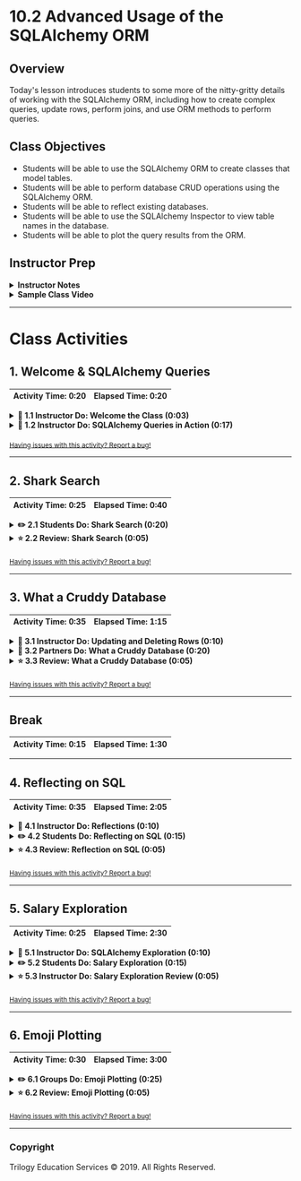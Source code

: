 # 10.2 Advanced Usage of the SQLAlchemy ORM

## Overview

Today's lesson introduces students to some more of the nitty-gritty details of working with the SQLAlchemy ORM, including how to create complex queries, update rows, perform joins, and use ORM methods to perform queries.

## Class Objectives

* Students will be able to use the SQLAlchemy ORM to create classes that model tables.
* Students will be able to perform database CRUD operations using the SQLAlchemy ORM.
* Students will be able to reflect existing databases.
* Students will be able to use the SQLAlchemy Inspector to view table names in the database.
* Students will be able to plot the query results from the ORM.

## Instructor Prep

<details>
  <summary><strong>Instructor Notes</strong></summary>

* Please reference our [Student FAQ](../../../05-Instructor-Resources/README.md#Unit-10-advanced-data-storage-and-retrieval) for answers to questions frequently asked by students of this program. If you have any recommendations for additional questions, feel free to log an issue or a pull request with your desired additions.

</details>

<details>
  <summary><strong>Sample Class Video</strong></summary>

* To view an example class lecture visit (Note video may not reflect latest lesson plan):
  [Class Video 1](https://codingbootcamp.hosted.panopto.com/Panopto/Pages/Viewer.aspx?id=6fa4ab95-c06b-4cfd-987e-45b01c711a27)
  [Class Video 2](https://codingbootcamp.hosted.panopto.com/Panopto/Pages/Viewer.aspx?id=c9bfeaa7-d2ee-4271-aa73-5f302893d3b0)

</details>

- - -

# Class Activities

## 1. Welcome & SQLAlchemy Queries

| Activity Time:       0:20 |  Elapsed Time:      0:20  |
|---------------------------|---------------------------|

<details>
  <summary><strong>📣 1.1 Instructor Do: Welcome the Class (0:03)</strong></summary>

* Welcome the class back to their second day of SQLAlchemy. Today's class will focus on performing specific SQL tasks using SQLAlchemy's ORM. If some students feel that they are struggling to keep up, reassure them that they will be getting plenty of practice performing basic tasks with this library.

* Open the [slideshow](https://docs.google.com/presentation/d/1d0KRjGm0cFGZQP5Yqj_AUuoBr97PBPWY2u2Bw8dqZUk) and use slides 1 and 2 to welcome the class. Be sure to cover the following:

* Explain that in today's class will be taking a deeper dive into SQLAlchemy functionality. This class will especially focus on characterizing and querying databases.

* Explain to the students what the class objectives are for today:

  * Use SQLAlchemy ORM to model tables.

  * Perform CRUD with SQLAlchemy.

  * Reflect existing databases with SQLAlchemy.

  * Plot query results from SQLAlchemy ORM.

  * Run a t-test to validate differences in means.

</details>

<details>
  <summary><strong>📣 1.2 Instructor Do: SQLAlchemy Queries in Action (0:17)</strong></summary>

* Open the [slideshow](https://docs.google.com/presentation/d/1d0KRjGm0cFGZQP5Yqj_AUuoBr97PBPWY2u2Bw8dqZUk) and use slides 3-9 to introduce the next activity. Be sure to cover the following:

  * Crafting SQLAlchemy queries is actually quite a bit easier than one might first expect. To prove this point, we will be working with more realistic datasets today.

* Mention to the class that our first database contains over 1000 rows of data which can be searched through.

* Explain that in this activity, we will be reviewing concepts to demonstrate how SQLAlchemy can be used in conjunction with SciPy to perform analysis on a dataset.

  * For students pursuing a career in data science, it is important to practice this workflow on their own - the process of querying data, analyzing the output, making a hypothesis and then running a statistical test is a cornerstone in data science.

  * For those students who are not pursuing a career in data science, this workflow demonstrates how SQLAlchemy can interface with another common Python library using queried objects.

* Ask the students if anyone recalls how to query a database using SQLAlchemy.

* Remind students that there are two basic ways to query a database in SQLAlchemy - using SQL statements, and using Python objects.

* Remind students that last class we discussed it is preferred to use Python objects for interacting with a database in SQLAlchemy.

  * To query a database for all of the records in a specific table, use `session.query()` and pass the SQLAlchemy class that is associated with the table through as a parameter.

    ```python
    # Print all of the player names in the database
    players = session.query(BaseballPlayer)
    for player in players:
      print(player.name_given)
    ```

* Ask the students the following questions:

  * What is a t-test?

  * What is a t-test used for?

* Explain that the t-test is a statistical test used to determine the likelihood that the difference in the means of two groups is statistically significant.

  * The paired t-test compares the means of the _same_ group at different points in time, e.g. mean blood pressure in patients before and after medication.

  * The unpaired t-test compares the means of two different groups, e.g. the mean annual spending on dining out among Minnesotans vs. that of Texans.

* Open up [Ins_Basic_Querying.ipynb](Activities/01-Ins_Basic_Querying/Solved/Ins_Basic_Querying.ipynb) and go over the code with the class.

  * To create a query that looks into a specific column and selects only that data that passes a logic test, use the `session.query(<SQL Class>).filter()` method. When using this method, pass the class and column to query using dot notation and follow this with the test to perform.

    ```python
    # Find the number of players from the USA
    usa = session.query(BaseballPlayer).\
        filter(BaseballPlayer.birth_country == 'USA').count()
    print(f"There are {usa} players from the USA")

    # Find those players who were born before 1990
    born_before_1990 = session.query(BaseballPlayer).\
        filter(BaseballPlayer.birth_year < 1990).count()
    print(f"{born_before_1990} players were born before 1990")
    ```

  * Want to query multiple columns using and/or? SQLAlchemy can accomplish this as well by using `or_()` or `and_()` within the filter method and passing multiple logic tests in as parameters.

    ```python
    # Find those players from the USA who were born after 1989
    born_after_1989 = session.query(BaseballPlayer).\
        filter(BaseballPlayer.birth_year > 1989).filter(BaseballPlayer.birth_country == "USA").\
        count()
    print(f"{born_after_1989} USA players were born after 1989")
    ```

* Explain that the second part of the notebook asks the following question:

  * Is the height difference, if any, between players born before 1940 and those born in or after 1940 statistically significant?

  ```python
  born_before_1940_height = session.query(BaseballPlayer).\
    filter(BaseballPlayer.birth_year < 1940)
  ```

  * The same is done for players born in or after 1940.

  * These variables are assigned to SQLAlchemy objects. Each must be iterated upon to create a usable Python list.

* Briefly mention that there's a data-munging step to filter out non-integers from the lists:

  ```python
  pre_1940_height_list = []
  for player in born_before_1940_height:
      if type(player.height) == int:
          pre_1940_height_list.append(player.height)
  ```

  * Only values whose type is `int` are appended to the list of player heights.

* Explain that the `scipy` module is used to calculate the mean height of each group:

  ```python
  mean(pre_1940_height_list)
  mean(post_1940_height_list)
  ```

  * The difference in mean height in the two groups is over two inches.

* Ask the class which t-test would be appropriate to determine whether there's a statistically significant difference between the mean height of baseball players born before 1940, and those born in or after 1940.

  * The comparison here is between two different groups of people. Therefore the unpaired t-test is appropriate.

* Remind students that an unpaired (independent) t-test is run using `scipy.stats` to compare the means of two groups.

  ```python
  stats.ttest_ind(post_1940_height_list, pre_1940_height_list)
  ```

  * It returns a very small p-value that has been rounded down to zero, indicating that the difference between the two means is statistically significant.

* Answer any questions before moving on.

</details>

<sub>[Having issues with this activity? Report a bug!](https://bit.ly/347qiHj)</sub>

- - -

## 2. Shark Search

| Activity Time:       0:25 |  Elapsed Time:      0:40  |
|---------------------------|---------------------------|

<details>
  <summary><strong>✏️ 2.1 Students Do: Shark Search (0:20)</strong></summary>

* **Files**:

  * [02-Stu_SharkSearch/sharks.sql](Activities/02-Stu_SharkSearch/Resources/sharks.sql)

  * [02-Stu_SharkSearch/Stu_SharkSearch.ipynb](Activities/02-Stu_SharkSearch/Unsolved/Stu_SharkSearch.ipynb)

* **Instructions**: [02-Stu_SharkSearch/README.md](Activities/02-Stu_SharkSearch/README.md)

* Students will now take some time to create a Python script that can search through the SQL file of shark attacks provided.

* You may open the [slideshow](https://docs.google.com/presentation/d/1d0KRjGm0cFGZQP5Yqj_AUuoBr97PBPWY2u2Bw8dqZUk) and use slides 10-12 to accompany this activity.

</details>

<details>
  <summary><strong>⭐ 2.2 Review: Shark Search (0:05)</strong></summary>

* Open up the solution in [Activities/02-Stu_SharkSearch/Solved](Activities/02-Stu_SharkSearch/Solved/Stu_SharkSearch.ipynb), going through the code line-by-line and explaining the points below.

</details>

<sub>[Having issues with this activity? Report a bug!](https://bit.ly/3aGIgmh)</sub>

- - -

## 3. What a Cruddy Database

| Activity Time:       0:35 |  Elapsed Time:      1:15  |
|---------------------------|---------------------------|

<details>
  <summary><strong>📣 3.1 Instructor Do: Updating and Deleting Rows (0:10)</strong></summary>

* You may open the [slideshow](https://docs.google.com/presentation/d/1d0KRjGm0cFGZQP5Yqj_AUuoBr97PBPWY2u2Bw8dqZUk) and use slides 13-15 to introduce the next activity. Be sure to cover the following:

  * So far students have learned how to both create and read data from a SQL database using SQLAlchemy. To continue their way through the CRUD acronym, however, they must now learn how to update data.

* Open up [03-Ins_Basic_Updating](Activities/03-Ins_Basic_Updating/Solved/Ins_Basic_Updating.ipynb) within an IDE and run through the code with the class, explaining the following.

  * Performing updates is actually as simple as creating a query for the row(s) to modify and then altering the returned object(s) in the desired way.

  * Make sure to point out that `.first()` is used as well. Without the use of this additional method, the changes will not be made.

  * Since the record already exists within the external database, there is no need to perform as `session.add()`. Developers instead only need to use `session.commit()` to update the rows in the table.

    ![Updating Rows](Images/04-Updating_SingleUpdate.png)

* Deleting rows is also very easy as it too is an extension of SQLAlchemy's querying functionality.

  * Perform a query to locate the row to delete and then add the `.one()` method onto the end of the query statement to return one result.

  * To perform this modification, we'll use the `deleted` attribute.

  * Make sure to `session.commit()` for the delete to take effect.

    ![Deleting Rows](Images/04-Updating_Delete.png)

  * Querying the table once more will show that Marshmallow has been removed.

* Finally, close the session with `session.close()`.

* Answer whatever questions the class may have before moving onto the next activity.

</details>

<details>
  <summary><strong>👥 3.2 Partners Do: What a Cruddy Database (0:20)</strong></summary>

* **Files**: [04-Par_CruddyDB/Par_CruddyDB.ipynb](Activities/04-Par_CruddyDB/Unsolved/Par_CruddyDB.ipynb)

* **Instructions**: [04-Par_CruddyDB/README.md](Activities/04-Par_CruddyDB/README.md)

* In this activity, pairs of students will be tasked with creating a new SQLite database for a garbage collection company. They will need to create a table, add rows into the table, update some values in some rows, and finally delete a row from the database.

* You may open the [slideshow](https://docs.google.com/presentation/d/1d0KRjGm0cFGZQP5Yqj_AUuoBr97PBPWY2u2Bw8dqZUk) and use slides 16-18 to accompany this activity.

</details>

<details>
  <summary><strong>⭐ 3.3 Review: What a Cruddy Database (0:05)</strong></summary>

* Open up the solution in [Activities/04-CruddyDB/Solved](Activities/04-Par_CruddyDB/Solved/Par_CruddyDB.ipynb) and go through the code line-by-line, explaining each cell as you progress through the notebook.

</details>

<sub>[Having issues with this activity? Report a bug!](https://bit.ly/345zlIS)</sub>

- - -

## Break

| Activity Time:       0:15 |  Elapsed Time:      1:30  |
|---------------------------|---------------------------|

- - -

## 4. Reflecting on SQL

| Activity Time:       0:35 |  Elapsed Time:      2:05  |
|---------------------------|---------------------------|

<details>
  <summary><strong>📣 4.1 Instructor Do: Reflections (0:10)</strong></summary>

* Open the [slideshow](https://docs.google.com/presentation/d/1d0KRjGm0cFGZQP5Yqj_AUuoBr97PBPWY2u2Bw8dqZUk) and use slides 20-24 to introduce the next activity. Be sure to cover the following:

* Point out that, as data analysts, developers often need to analyze already existing data sources. This would mean having to create SQLAlchemy classes according to a table's columns by hand every single time.

* Thankfully SQLAlchemy provides tools for automatically creating ORM classes from an existing database.

  * Explain that these tools will load the data from an existing database and use that data to infer how to write ORM classes for use "automagically".

  * Explain that this process is called **reflection**.

* Open up [05-Ins_Reflection](Activities/05-Ins_Reflection/Solved/Ins_Reflection.ipynb) within Jupyter Notebook and explain that reflecting an existing database is a simple, four-step process:

  * First, import `automap_base` in from the SQLAlchemy library

  * Then, create an `engine` against the existing database that should be reflected

  * Next, create a `Base` by calling `Base = automap_base()`

  * Finally, call `Base.prepare` with the `engine` from Step 2 and `reflect=True` as its parameters

    ![Reflections Boiler](Images/06-Reflections_Boilerplate.png)

* Point out that `automap_base` is similar to `declarative_base` but creates a different `Base` class with additional features.

  * In particular, the class returned by `automap_base` has a `prepare` method, which will "automagically" reflect the data in an existing database.

* Explain that it is possible to view the automagically generated ORM classes by examining `Base.classes.keys()`.

  * Point out that, by default, these keys will share the name of the underlying database tables they represent.

  * Explain that it is possible to access these classes via dot notation: `<ExampleClassName> = Base.classes.<ExampleClassName>`

* Explain that, after the database has been reflected, the autogenerated ORM classes can be used just like developers would use custom classes.

  * Demonstrate that it is possible to interact with the database using these autogenerated classes in conjunction with a `session`, just as before.

    ![Utilizing Reflections](Images/06-Reflections_UsingReflectedTables.png)

* Take a moment to answer any remaining student questions before moving on.

</details>

<details>
  <summary><strong>✏️ 4.2 Students Do: Reflecting on SQL (0:15)</strong></summary>

* **Files**:

  * [06-Stu_ReflectingOnSQL/Stu_Reflection.ipynb](Activities/06-Stu_ReflectingOnSQL/Solved/Stu_Reflection.ipynb)

  * [06-Stu_Reflecting/Resources/demographics.sqlite](Activities/06-Stu_ReflectingOnSQL/Resources/demographics.sqlite)

* **Instructions**: [06-Stu_ReflectingOnSQL/README.md](Activities/06-Stu_ReflectingOnSQL/README.md)

* Students will now practice their ability to reflect existing databases using SQLAlchemy and a SQLite table focused upon demographic data.

  ![Reflecting on SQL Output](Images/07-ReflectingOnSQL_Output.png)

* You may open the [slideshow](https://docs.google.com/presentation/d/1d0KRjGm0cFGZQP5Yqj_AUuoBr97PBPWY2u2Bw8dqZUk) and use slides 25-27 to accompany this activity.

</details>

<details>
  <summary><strong>⭐ 4.3 Review: Reflection on SQL (0:05)</strong></summary>

* Open up the solution in [Activities/06-Stu_ReflectingOnSQL/Solved](Activities/06-Stu_ReflectingOnSQL/Solved/Stu_Reflection.ipynb), going through the code line-by-line and explaining the points below.

  * `Base` is instantiated with `automap_base` as opposed to `declarative_base`. `Base.prepare()` is then called, passing the SQL connection engine and the keyword argument `reflect=True` so as to create a reflection of the existing database.

  * A list of all of the reflected tables can be collected using `Base.classes.keys()`.

  * The class associated with a given table can be collected by referencing the appropriate property within `Base.classes`.

    ![Reflection](Images/07-ReflectingOnSQL_Reflection.png)

  * For the bonus, `group_by` allows one to "collapse" results that share a particular column value and then `count` can be used to count the number of rows returned by the query.

  * The query first creates a set for each demographic location that appears within the database and then counts the number of sets returned, thus yielding the number of unique locations represented in the database.

    ![Counting Uniques](Images/07-ReflectingOnSQL_Unique.png)

* Take a moment to answer any remaining student questions before moving onto the next activity.

</details>

<sub>[Having issues with this activity? Report a bug!](https://bit.ly/2UYSxnh)</sub>

- - -

## 5. Salary Exploration

| Activity Time:       0:25 |  Elapsed Time:      2:30  |
|---------------------------|---------------------------|

<details>
  <summary><strong>📣 5.1 Instructor Do: SQLAlchemy Exploration (0:10)</strong></summary>

* Reflecting a database to collect the classes stored within is fine and good, but it does not provide its users with any real knowledge on as to what information is being stored.

  * In order to collect that kind of information, developers would want to look into the columns for a table and their associated datatypes.

* The creators of SQLAlchemy thankfully understood that this would be something users desired from the library and, as such, created an inspector tool.

  * The inspector tool allows SQLAlchemy developers to look through a connected database and explore its contents.

  * Unlike session queries, the inspector is primarily used to look up tables, columns, and datatypes. Looking up the specific values stored within a table is where queries should be used.

* Open up [07-Ins_Exploration](Activities/07-Ins_Exploration/Solved/Ins_Inspector.ipynb) within Jupyter Notebook and go over the code line-by-line.

  * The `inspect` module for SQLAlchemy can be imported into a script alongside the `create_engine` module.

  * To create an inspector, create a variable and set it equal to `inspect(engine)`. This variable can then be used to inspect elements within the connected database.

  * To get the names of tables stored within the connected database, use `inspector.get_table_names()`.

    ![Inspector Made](Images/08-Exploration_Inspector.png)

  * To collect the columns within a table inside of the connected database, use `inspector.get_columns(<Table Name>)` and pass the name of the table through as a parameter.

  * Simply loop through the columns collected and it is then possible to print out their names and type using `column["name"]` and `column["type"]`.

    ![Column Info](Images/08-Exploration_ColumnInfo.png)

* Answer whatever question students may have before moving on to the next activity.

</details>

<details>
  <summary><strong>✏️ 5.2 Students Do: Salary Exploration (0:15)</strong></summary>

* **Files**:

  * [08-Stu_SalaryExplore/database.sqlite](Activities/08-Stu_SalaryExplore/Resources/database.sqlite)

  * [08-Stu_SalaryExplore/Unsolved/Stu_Salary_Explorer.ipynb](Activities/08-Stu_SalaryExplore/Unsolved/Stu_Salary_Explorer.ipynb)

* **Instructions**: [08-Stu_SalaryExplore/README.md](Activities/08-Stu_SalaryExplore/README.md)

* Students will now take some time to create an inspector and search through a SQLite database of salaries from San Francisco.

* You may open the [slideshow](https://docs.google.com/presentation/d/1d0KRjGm0cFGZQP5Yqj_AUuoBr97PBPWY2u2Bw8dqZUk) and use slides 31-33 to accompany this activity.

</details>

<details>
  <summary><strong>⭐ 5.3 Instructor Do: Salary Exploration Review (0:05)</strong></summary>

* Open up the solution in [Activities/08-Stu_SalaryExplore/Solved/](Activities/08-Stu_SalaryExplore/Solved/Stu_Salary_Explorer.ipynb), going through the code line-by-line and answering whatever questions students may have.

</details>

<sub>[Having issues with this activity? Report a bug!](https://bit.ly/2UGoL8c)</sub>

- - -

## 6. Emoji Plotting

| Activity Time:       0:30 |  Elapsed Time:      3:00  |
|---------------------------|---------------------------|

<details>
  <summary><strong>✏️ 6.1 Groups Do: Emoji Plotting (0:25)</strong></summary>

* **Files**:

  * [09-Par_EmojiPlotting/emoji.sqlite](Activities/09-Par_EmojiPlotting/Resources/emoji.sqlite)

  * [09-Par_EmojiPlotting/Stu_Plotting.ipynb](Activities/09-Par_EmojiPlotting/Unsolved/Stu_Plotting.ipynb)

* **Instructions**:

  * [09-Par_EmojiPlotting/README.md](Activities/09-Par_EmojiPlotting/README.md)

* For this activity, students will join forces to create a plot based upon the data stored within a SQLite database. Using the knowledge they have accrued thus far and SQLAlchemy's documentation, they should be able to accomplish this task.

* You may open the [slideshow](https://docs.google.com/presentation/d/1d0KRjGm0cFGZQP5Yqj_AUuoBr97PBPWY2u2Bw8dqZUk) and use slides 34-36 to accompany this activity.

</details>

<details>
  <summary><strong>⭐ 6.2 Review: Emoji Plotting (0:05)</strong></summary>

* Open up the solution in [09-Par_EmojiPlotting/Stu_Plotting.ipynb](Activities/09-Par_EmojiPlotting/Solved/Stu_Plotting.ipynb), going through the code line-by-line and answering whatever questions students may have.

</details>

<sub>[Having issues with this activity? Report a bug!](https://bit.ly/2xPVApS)</sub>

- - -

### Copyright

Trilogy Education Services © 2019. All Rights Reserved.
